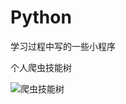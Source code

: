 # Python
学习过程中写的一些小程序  

个人爬虫技能树  

![爬虫技能树](https://github.com/kunkun1230/Python_crawling/blob/master/crawling%20%20skill.jpg) 

